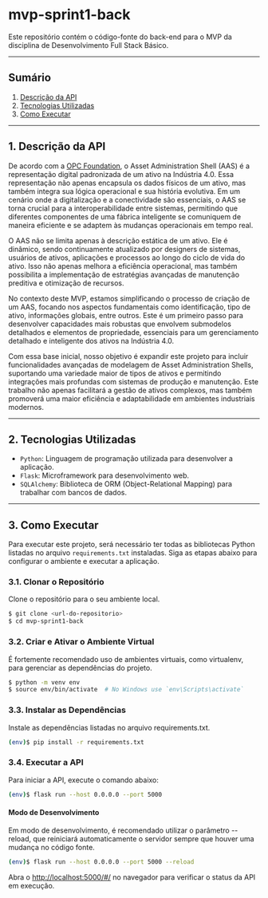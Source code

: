 # mvp-sprint1-back

Este repositório contém o código-fonte do back-end para o MVP da disciplina de Desenvolvimento Full Stack Básico.

--- 

## Sumário

1. [Descrição da API](#descrição-da-api)
2. [Tecnologias Utilizadas](#tecnologias-utilizadas)
3. [Como Executar](#como-executar)
---

## 1. Descrição da API

De acordo com a [OPC Foundation](https://reference.opcfoundation.org/I4AAS/v100/docs/4.1), o Asset Administration Shell (AAS) é a representação digital padronizada de um ativo na Indústria 4.0. Essa representação não apenas encapsula os dados físicos de um ativo, mas também integra sua lógica operacional e sua história evolutiva. Em um cenário onde a digitalização e a conectividade são essenciais, o AAS se torna crucial para a interoperabilidade entre sistemas, permitindo que diferentes componentes de uma fábrica inteligente se comuniquem de maneira eficiente e se adaptem às mudanças operacionais em tempo real.

O AAS não se limita apenas à descrição estática de um ativo. Ele é dinâmico, sendo continuamente atualizado por designers de sistemas, usuários de ativos, aplicações e processos ao longo do ciclo de vida do ativo. Isso não apenas melhora a eficiência operacional, mas também possibilita a implementação de estratégias avançadas de manutenção preditiva e otimização de recursos.

No contexto deste MVP, estamos simplificando o processo de criação de um AAS, focando nos aspectos fundamentais como identificação, tipo de ativo, informações globais, entre outros. Este é um primeiro passo para desenvolver capacidades mais robustas que envolvem submodelos detalhados e elementos de propriedade, essenciais para um gerenciamento detalhado e inteligente dos ativos na Indústria 4.0.

Com essa base inicial, nosso objetivo é expandir este projeto para incluir funcionalidades avançadas de modelagem de Asset Administration Shells, suportando uma variedade maior de tipos de ativos e permitindo integrações mais profundas com sistemas de produção e manutenção. Este trabalho não apenas facilitará a gestão de ativos complexos, mas também promoverá uma maior eficiência e adaptabilidade em ambientes industriais modernos.


---

## 2. Tecnologias Utilizadas

- `Python`: Linguagem de programação utilizada para desenvolver a aplicação.
- `Flask`: Microframework para desenvolvimento web.
- `SQLAlchemy`: Biblioteca de ORM (Object-Relational Mapping) para trabalhar com bancos de dados.

---

## 3. Como Executar

Para executar este projeto, será necessário ter todas as bibliotecas Python listadas no arquivo `requirements.txt` instaladas. Siga as etapas abaixo para configurar o ambiente e executar a aplicação.

### 3.1. Clonar o Repositório

Clone o repositório para o seu ambiente local.

```sh
$ git clone <url-do-repositorio>
$ cd mvp-sprint1-back
```

### 3.2. Criar e Ativar o Ambiente Virtual

É fortemente recomendado uso de ambientes virtuais, como virtualenv, para gerenciar as dependências do projeto.

```sh
$ python -m venv env
$ source env/bin/activate  # No Windows use `env\Scripts\activate`
```

### 3.3. Instalar as Dependências

Instale as dependências listadas no arquivo requirements.txt.

```sh
(env)$ pip install -r requirements.txt
```

### 3.4. Executar a API

Para iniciar a API, execute o comando abaixo:

```sh
(env)$ flask run --host 0.0.0.0 --port 5000
```

#### Modo de Desenvolvimento

Em modo de desenvolvimento, é recomendado utilizar o parâmetro --reload, que reiniciará automaticamente o servidor sempre que houver uma mudança no código fonte.

```sh
(env)$ flask run --host 0.0.0.0 --port 5000 --reload
```

Abra o [http://localhost:5000/#/](http://localhost:5000/#/) no navegador para verificar o status da API em execução.
